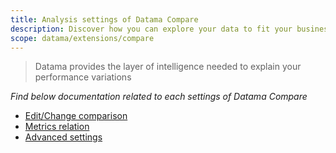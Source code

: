 ```yaml
---
title: Analysis settings of Datama Compare
description: Discover how you can explore your data to fit your business
scope: datama/extensions/compare
---
```


> Datama provides the layer of intelligence needed to explain your performance variations

_Find below documentation related to each settings of Datama Compare_

- [Edit/Change comparison]({{site.url}}/{{site.baseurl}}/extensions/datama-compare/settings/analysis/comparison.html)
- [Metrics relation]({{site.url}}/{{site.baseurl}}/extensions/datama-compare/settings/analysis/metrics-relation.html)
- [Advanced settings]({{site.url}}/{{site.baseurl}}/extensions/datama-compare/settings/analysis/advanced.html)
